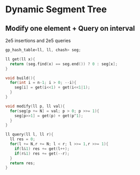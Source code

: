 # Dynamic Segment Tree

## Modify one element + Query on interval

2e5 insertions and 2e5 queries

```cpp
gp_hash_table<ll, ll, chash> seg;

ll get(ll x){
  return (seg.find(x) == seg.end()) ? 0 : seg[x];
}

void build(){
  for(int i = n-1; i > 0; --i){
    seg[i] = get(i<<1) + get(i<<1|1);
  }
}

void modify(ll p, ll val){
  for(seg[p += N] = val; p > 0; p >>= 1){
    seg[p>>1] = get(p) + get(p^1);
  }
}

ll query(ll l, ll r){
  ll res = 0;
  for(l += N,r += N; l < r; l >>= 1,r >>= 1){
    if(l&1) res += get(l++);
    if(r&1) res += get(--r);
  }
  return res;
}
```


